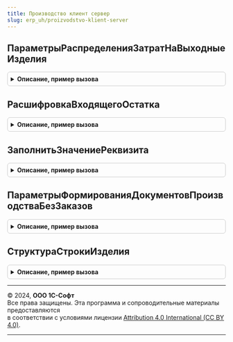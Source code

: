 ```yaml
---
title: Производство клиент сервер
slug: erp_uh/proizvodstvo-klient-server
---
```



## ПараметрыРаспределенияЗатратНаВыходныеИзделия
<details style="margin: 1em 0; padding: 0.5em; border: 1px solid #ccc; border-radius: 6px;">

<summary style="font-weight: bold; cursor: pointer;">Описание, пример вызова</summary>

```bsl

// Возвращает параметры распределения затрат на выходные изделия.
//
// Параметры:
//  ИмяТЧ	- Строка	- имя табличной части.
//  СпособРаспределенияЗатратНаВыходныеИзделия - ПеречислениеСсылка.СпособыРаспределенияЗатратНаВыходныеИзделия -
//
// Возвращаемое значение:
//		Структура - структура со следующими ключами:
//			*ИмяТЧ - Строка - имя табличной части с выходными изделиями
//			*ЕстьПолеОтменено - Булево - Истина, если в табличной части предусмотрена отмена строк
//			*СпособРаспределенияЗатратНаВыходныеИзделия - ПеречислениеСсылка.СпособыРаспределенияЗатратНаВыходныеИзделия -
//				способ распределения затрат на выходные изделия
//			*ИмяПоляСпособРаспределенияЗатратНаВыходныеИзделия - Строка - Имя поля к способу распределения
//				в табличной части, если в документе предусмотрены разные способы распределения
//			*РассчитыватьПолеДоляСтоимостиПроцент - Булево - Истина, если в табличной части требуется рассчитывать процент
//			*РассчитыватьПризнакЕстьОшибкиЗаполнения - Булево - Истина, если в табличной части предусмотрен индикатор ошибки заполнения
//			*РассчитыватьПризнакДоляСтоимостиОбязательна - Булево - Истина, если требуется рассчитывать обязательность заполнения поля "Доля стоимости"
//			*ПолеГруппировкиЗатрат - Строка - Имя поля, идентифицирующее группировку затрат в рамках документа
//			*ПолеПредставленияГруппировкиЗатрат - Строка - Имя поля заголовка группировки затрат
//			*ДоляСтоимостиДругихДокументовВГруппировке - Число - Доля стоимости других документов,
//				если по одной группировке предусмотрено несколько документов
//			*ПоляСвязи - Строка - Поля идентифицирующие одинаковые позиции в рамках группировки затрат
//				(для одинаковых позиций доля может не указываться, в качестве доли используется количество)
//			*ТолькоПросмотр - Булево - признак того, что доли стоимости в документе можно только просматривать (значение по умолчанию ЛОЖЬ).
//			*ПараметрыЗаполненияЦены- Структура - структура, используемая для заполнения цен в табличной части документа:
//				* Дата - Дата - дата документа.
//				* Валюта - СправочникСсылка.Валюты - валюта документа.
//
//
Функция ПараметрыРаспределенияЗатратНаВыходныеИзделия(ИмяТЧ, СпособРаспределенияЗатратНаВыходныеИзделия) Экспорт
```

Пример вызова
```bsl
Результат = ПроизводствоКлиентСервер.ПараметрыРаспределенияЗатратНаВыходныеИзделия(ИмяТЧ, СпособРаспределенияЗатратНаВыходныеИзделия) 
```
</details>

## РасшифровкаВходящегоОстатка
<details style="margin: 1em 0; padding: 0.5em; border: 1px solid #ccc; border-radius: 6px;">

<summary style="font-weight: bold; cursor: pointer;">Описание, пример вызова</summary>

```bsl

// Возвращает текст сводной информации о движении материала в цеховой кладовой за отчетный период.
//
// Параметры:
//  Параметры	 - Структура	 - Структура с полями ВходящийОстаток, НачальныйОстаток, Поступило, Передано и ЕдиницаИзмерения.
//
// Возвращаемое значение:
//   - ФорматированнаяСтрока
//
Функция РасшифровкаВходящегоОстатка(Параметры) Экспорт
```

Пример вызова
```bsl
Результат = ПроизводствоКлиентСервер.РасшифровкаВходящегоОстатка(Параметры) 
```
</details>

## ЗаполнитьЗначениеРеквизита
<details style="margin: 1em 0; padding: 0.5em; border: 1px solid #ccc; border-radius: 6px;">

<summary style="font-weight: bold; cursor: pointer;">Описание, пример вызова</summary>

```bsl

// Заполняет значение реквизита в строке ТЧ с зависимости от значения другого реквизита.
//
// Параметры:
//  ДанныеТЧ            - ДанныеФормыКоллекция - Обрабатываемые строки, так же может быть одна строки или массив строк
//	ИмяРеквизита        - Строка               - имя заполняемого реквизитов
//  НастройкиЗаполнения - Соответствие из КлючИЗначение:
//  * Ключ     - Строка - Имя проверяемого реквизита ТЧ
//  * Значение - Соответствие из КлючИЗначение - Ключ: значение проверяемого реквизита
//                                               Значение: значение заполняемого реквизита.
//  ПроверитьЗаполнение - Булево               - Признак установки значение в случаи ее отсутствие
//	Заполнено           - Булево               - Принимает значение Истина при установки значения реквизита хотя бы у
//												 одной строки.
//
Процедура ЗаполнитьЗначениеРеквизита(ДанныеТЧ, ИмяРеквизита, НастройкиЗаполнения, ПроверитьЗаполнение = Ложь, Заполнено = Ложь) Экспорт
```

Пример вызова
```bsl
ПроизводствоКлиентСервер.ЗаполнитьЗначениеРеквизита(ДанныеТЧ, ИмяРеквизита, НастройкиЗаполнения, ПроверитьЗаполнение, Заполнено);
```
</details>

## ПараметрыФормированияДокументовПроизводстваБезЗаказов
<details style="margin: 1em 0; padding: 0.5em; border: 1px solid #ccc; border-radius: 6px;">

<summary style="font-weight: bold; cursor: pointer;">Описание, пример вызова</summary>

```bsl

// Параметры формирования документов производства без заказов, распределения возвратных отходов.
//
// Возвращаемое значение:
//  Структура - Параметры формирования документов производства без заказов:
//  * ИзделияПоСпецификации - Массив из Структура - перечень изделий, выпускаемых по спецификациям.
//  * ИзделияПоПравилу - Массив из Структура - перечень изделий, выпускаемых по правилам.
//  * ЗаполнятьАвтоматически - Булево - признак заполнения затратных частей.
//  * ПереченьДанных - Массив из Строка - перечень таблиц спецификаций.
//  * ОбъектыФормы - Структура - соответствие форм объектов.
//  * ПериодРегистрации - Дата - период регистрации.
//
Функция ПараметрыФормированияДокументовПроизводстваБезЗаказов() Экспорт
```

Пример вызова
```bsl
Результат = ПроизводствоКлиентСервер.ПараметрыФормированияДокументовПроизводстваБезЗаказов() 
```
</details>

## СтруктураСтрокиИзделия
<details style="margin: 1em 0; padding: 0.5em; border: 1px solid #ccc; border-radius: 6px;">

<summary style="font-weight: bold; cursor: pointer;">Описание, пример вызова</summary>

```bsl

// Структура строки изделия.
//
// Возвращаемое значение:
//  Структура - Структура строки изделия:
// * Организация - СправочникСсылка.Организации
// * ГруппировкаЗатрат - ПеречислениеСсылка.ГруппировкиЗатратВПроизводствеБезЗаказа
// * Подразделение - СправочникСсылка.СтруктураПредприятия
// * Получатель - Неопределено
// * Номенклатура - СправочникСсылка.Номенклатура
// * Характеристика - СправочникСсылка.ХарактеристикиНоменклатуры
// * Серия - СправочникСсылка.СерииНоменклатуры
// * Назначение - СправочникСсылка.Назначения
// * НаправлениеДеятельности - СправочникСсылка.НаправленияДеятельности
// * МодельФормированияСтоимости - ПеречислениеСсылка.ТипыМоделейФормированияСтоимости
// * Спецификация - СправочникСсылка.РесурсныеСпецификации
// * ПравилоРаспределения - СправочникСсылка.ПравилаРаспределенияРасходов
// * НаправлениеВыпуска - ПеречислениеСсылка.ХозяйственныеОперации
// * Количество - Число
// * ОтражатьЗатратыДокументом - Булево
// * ОшибкаВНастройкахМодели - Булево
//
Функция СтруктураСтрокиИзделия() Экспорт
```

Пример вызова
```bsl
Результат = ПроизводствоКлиентСервер.СтруктураСтрокиИзделия() 
```
</details>

---

© 2024, **ООО 1С-Софт**  
Все права защищены. Эта программа и сопроводительные материалы предоставляются  
в соответствии с условиями лицензии [Attribution 4.0 International (CC BY 4.0)](https://creativecommons.org/licenses/by/4.0/legalcode).

---
